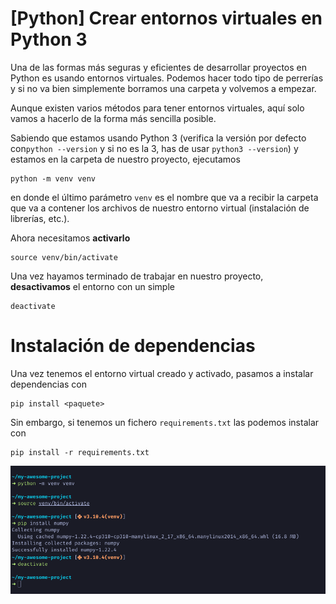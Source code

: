 # [Python] Crear entornos virtuales en Python 3


Una de las formas más seguras y eficientes de desarrollar proyectos en Python es usando entornos virtuales. Podemos hacer todo tipo de perrerías y si no va bien simplemente borramos una carpeta y volvemos a empezar.

Aunque existen varios métodos para tener entornos virtuales, aquí solo vamos a hacerlo de la forma más sencilla posible.

Sabiendo que estamos usando Python 3 (verifica la versión por defecto con`python --version` y si no es la 3, has de usar `python3 --version`) y estamos en la carpeta de nuestro proyecto, ejecutamos
```shell
python -m venv venv
```

en donde el último parámetro `venv` es el nombre que va a recibir la carpeta que va a contener los archivos de nuestro entorno virtual (instalación de librerías, etc.).

Ahora necesitamos **activarlo**
```shell
source venv/bin/activate
```

Una vez hayamos terminado de trabajar en nuestro proyecto, **desactivamos** el entorno con un simple
```shell
deactivate
```

# Instalación de dependencias
Una vez tenemos el entorno virtual creado y activado, pasamos a instalar dependencias con
```shell
pip install <paquete>
```

Sin embargo, si tenemos un fichero `requirements.txt` las podemos instalar con
```shell
pip install -r requirements.txt
```

<img alt="Entornos virtuales en Python" src="/img/python-entornos-virtuales.png" width=800>

